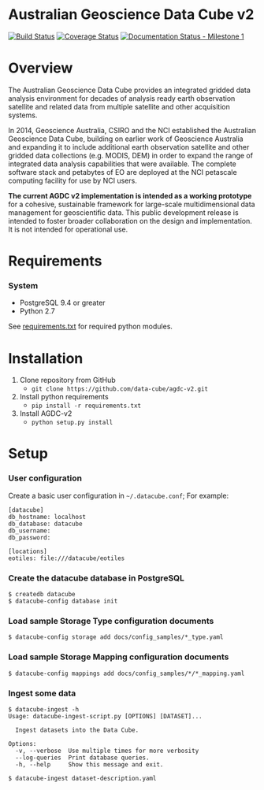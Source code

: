 # Australian Geoscience Data Cube v2

[![Build Status](https://travis-ci.org/data-cube/agdc-v2.svg?branch=ga%2Fmilestone1)](https://travis-ci.org/data-cube/agdc-v2)
[![Coverage Status](https://coveralls.io/repos/data-cube/agdc-v2/badge.svg?branch=ga%2Fmilestone1&service=github)](https://coveralls.io/github/data-cube/agdc-v2?branch=ga%2Fmilestone1)
[![Documentation Status - Milestone 1](https://readthedocs.org/projects/agdc-v2/badge/?version=ga-milestone1)](http://agdc-v2.readthedocs.org/en/ga-milestone1/?badge=ga-milestone1)

Overview
========

The Australian Geoscience Data Cube provides an integrated gridded data analysis environment for decades of analysis ready earth observation satellite and related data from multiple satellite and other acquisition systems.

In 2014, Geoscience Australia, CSIRO and the NCI established the Australian Geoscience Data Cube, building on earlier work of Geoscience Australia and expanding it to include additional earth observation satellite and other gridded data collections (e.g. MODIS, DEM) in order to expand the range of integrated data analysis capabilities that were available. The complete software stack and petabytes of EO are deployed at the NCI petascale computing facility for use by NCI users.

__The current AGDC v2 implementation is intended as a working prototype__ for a cohesive, sustainable framework for large-scale multidimensional data management for geoscientific data. This public development release is intended to foster broader collaboration on the design and implementation. It is not intended for operational use.

Requirements
============

### System
* PostgreSQL 9.4 or greater
* Python 2.7

See [requirements.txt](requirements.txt) for required python modules.

Installation
============

1. Clone repository from GitHub
    * `git clone https://github.com/data-cube/agdc-v2.git`
2. Install python requirements
    * `pip install -r requirements.txt`
3. Install AGDC-v2
    * `python setup.py install`

Setup
=====

### User configuration

Create a basic user configuration in `~/.datacube.conf`; For example:

    [datacube]
    db_hostname: localhost
    db_database: datacube
    db_username:
    db_password:
    
    [locations]
    eotiles: file:///datacube/eotiles


### Create the datacube database in PostgreSQL

    $ createdb datacube
    $ datacube-config database init

### Load sample **Storage Type** configuration documents

    $ datacube-config storage add docs/config_samples/*_type.yaml
    
### Load sample **Storage Mapping** configuration documents

    $ datacube-config mappings add docs/config_samples/*/*_mapping.yaml


### Ingest some data

    $ datacube-ingest -h
    Usage: datacube-ingest-script.py [OPTIONS] [DATASET]...
    
      Ingest datasets into the Data Cube.
    
    Options:
      -v, --verbose  Use multiple times for more verbosity
      --log-queries  Print database queries.
      -h, --help     Show this message and exit.
      
    $ datacube-ingest dataset-description.yaml


